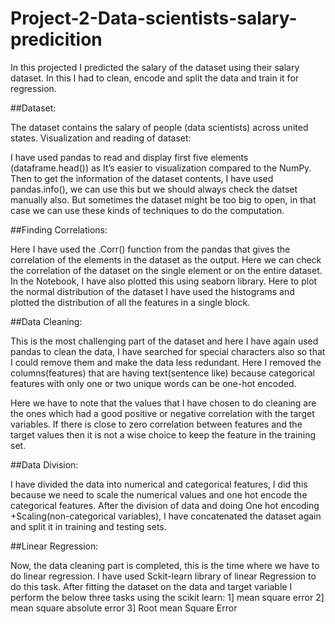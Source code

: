 # Project-2-Data-scientists-salary-predicition
In this projected I predicted the salary of the dataset using their salary dataset. In this I had to clean, encode and split the data and train it for regression.




##Dataset: 

The dataset contains the salary of people (data scientists) across united states.
Visualization and reading of dataset:

I have used pandas to read and display first five elements (dataframe.head()) as 
It’s easier to visualization compared to the NumPy. Then to get the information
of the dataset contents, I have used pandas.info(), we can use this but we should 
always check the datset manually also. But sometimes the dataset might be too 
big to open, in that case we can use these kinds of techniques to do the 
computation.

##Finding Correlations:

Here I have used the .Corr() function from the pandas that gives the correlation 
of the elements in the dataset as the output. Here we can check the correlation of 
the dataset on the single element or on the entire dataset. In the Notebook, I 
have also plotted this using seaborn library. Here to plot the normal distribution 
of the dataset I have used the histograms and plotted the distribution of all the 
features in a single block.

##Data Cleaning:

This is the most challenging part of the dataset and here I have again used
pandas to clean the data, I have searched for special characters also so that I 
could remove them and make the data less redundant. Here I removed the 
columns(features) that are having text(sentence like) because categorical 
features with only one or two unique words can be one-hot encoded. 

Here we have to note that the values that I have chosen to do cleaning are the 
ones which had a good positive or negative correlation with the target variables.
If there is close to zero correlation between features and the target values then it 
is not a wise choice to keep the feature in the training set.

##Data Division:

I have divided the data into numerical and categorical features, I did this
because we need to scale the numerical values and one hot encode the 
categorical features. After the division of data and doing One hot encoding
+Scaling(non-categorical variables), I have concatenated the dataset again and 
split it in training and testing sets.

##Linear Regression:

Now, the data cleaning part is completed, this is the time where we have to do 
linear regression. I have used Sckit-learn library of linear Regression to do this 
task.
After fitting the dataset on the data and target variable I perform the below three
tasks using the scikit learn:
1] mean square error
2] mean square absolute error
3] Root mean Square Error







































